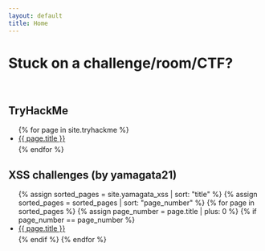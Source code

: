 ```yaml
---
layout: default
title: Home
---
```


<style>
ul {
  list-style-type: disc;
  padding-left: 20px;
}

ul li {
  display: list-item; 
  margin-bottom: 5px;
}
</style>

# Stuck on a challenge/room/CTF?
<br>

## TryHackMe

<ul>
  {% for page in site.tryhackme %}
    <li><a href="{{ page.url }}">{{ page.title }}</a></li>
  {% endfor %}
</ul>

## XSS challenges (by yamagata21)

<ul>
  {% assign sorted_pages = site.yamagata_xss | sort: "title" %}
  {% assign sorted_pages = sorted_pages | sort: "page_number" %}
  {% for page in sorted_pages %}
    {% assign page_number = page.title | plus: 0 %}
    {% if page_number == page_number %} 
      <li data-order="{{ page_number }}">
        <a href="{{ page.url }}">{{ page.title }}</a>
      </li>
    {% endif %}
  {% endfor %}
</ul>


